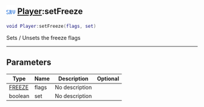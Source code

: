 ## <img src="../../.gitbook/assets/server.png" width="24" height=24 /> [Player](https://iaswiki.rawr.dev/readme/player):setFreeze

```lua
void Player:setFreeze(flags, set)
```

Sets / Unsets the freeze flags

------
## Parameters

| Type   | Name | Description | Optional |
| ------ | ---- | ----------- | -------: |
| [FREEZE](https://iaswiki.rawr.dev/readme/freeze) | flags | No description |  |
| boolean | set | No description |  |


